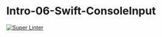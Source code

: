 # Intro-06-Swift-ConsoleInput
[![Super Linter](https://github.com/ICS4U-Programming-Logan-S/Intro-02-Java-HelloWorld/actions/workflows/main.yml/badge.svg)](https://github.com/ICS4U-Programming-Logan-S/Intro-02-Java-HelloWorld/actions/workflows/main.yml)

